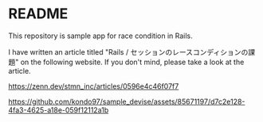 # README

This repository is sample app for race condition in Rails.

I have written an article titled "Rails / セッションのレースコンディションの課題" on the following website. If you don't mind, please take a look at the article.

https://zenn.dev/stmn_inc/articles/0596e4c46f07f7

https://github.com/kondo97/sample_devise/assets/85671197/d7c2e128-4fa3-4625-a18e-059f12112a1b

